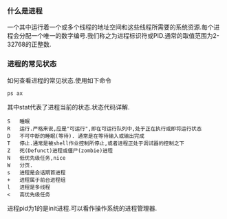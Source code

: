 ### 什么是进程
一个其中运行着一个或多个线程的地址空间和这些线程所需要的系统资源.每个进程会分配一个唯一的数字编号.我们称之为进程标识符或PID.通常的取值范围为2-32768的正整数.
### 进程的常见状态
如何查看进程的常见状态.使用如下命令
```
ps ax
```
其中stat代表了进程当前的状态.状态代码详解.
```
S   睡眠
R   运行.严格来说,应是"可运行",即在可运行队列中,处于正在执行或即将运行状态
D   不可中断的睡眠(等待). 通常是在等待输入或输出完成
T   停止.通常是被shell作业控制所停止,或者进程正处于调试器的控制之下
Z   死(Defunct)进程或僵尸(zombie)进程
N   低优先级任务,nice
W   分页.
s   进程是会话期首进程
+   进程属于前台进程组
l   进程是多线程
<   高优先级任务
```
进程pid为1的是init进程.可以看作操作系统的进程管理器.
